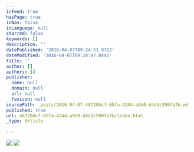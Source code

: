 ```yaml
---
inFeed: true
hasPage: true
inNav: false
inLanguage: null
starred: false
keywords: []
description: ''
datePublished: '2016-04-07T09:24:51.971Z'
dateModified: '2016-04-07T09:24:47.844Z'
title: ''
author: []
authors: []
publisher:
  name: null
  domain: null
  url: null
  favicon: null
sourcePath: _posts/2016-04-07-487204cf-85fa-4244-a9d0-d4ddc590fa7b.md
published: true
url: 487204cf-85fa-4244-a9d0-d4ddc590fa7b/index.html
_type: Article

---
```

![](https://the-grid-user-content.s3-us-west-2.amazonaws.com/f52f5fcb-9db1-45a8-8478-d1d0d965b34c.jpg)
![](https://the-grid-user-content.s3-us-west-2.amazonaws.com/40c0aefa-247d-48f7-8b09-a42e088f1769.jpg)